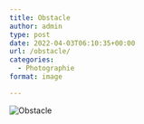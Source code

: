 ```yaml
---
title: Obstacle
author: admin
type: post
date: 2022-04-03T06:10:35+00:00
url: /obstacle/
categories:
  - Photographie
format: image

---
```

![Obstacle](./dsc6850.jpg)